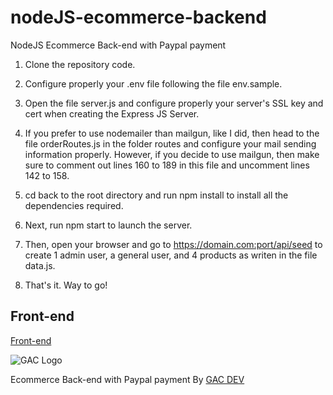 # nodeJS-ecommerce-backend
NodeJS Ecommerce Back-end with Paypal payment

1. Clone the repository code.

2. Configure properly your .env file following the file env.sample.

3. Open the file server.js and configure properly your server's SSL key and cert when creating the Express JS Server.

4. If you prefer to use nodemailer than mailgun, like I did, then head to the file orderRoutes.js in the folder routes and configure your mail sending information properly. However, if you decide to use mailgun, then make sure to comment out lines 160 to 189 in this file and uncomment lines 142 to 158.

3. cd back to the root directory and run npm install to install all the dependencies required.

4. Next, run npm start to launch the server.

5. Then, open your browser and go to https://domain.com:port/api/seed to create 1 admin user, a general user, and 4 products as writen in the file data.js.

6. That's it. Way to go!

## Front-end

[Front-end](https://github.com/affkoul/reactJS-ecommerce-frontend)

![GAC Logo](https://geniusandcourage.com/favicon.ico)

Ecommerce Back-end with Paypal payment By [GAC DEV](https://geniusandcourage.com)

